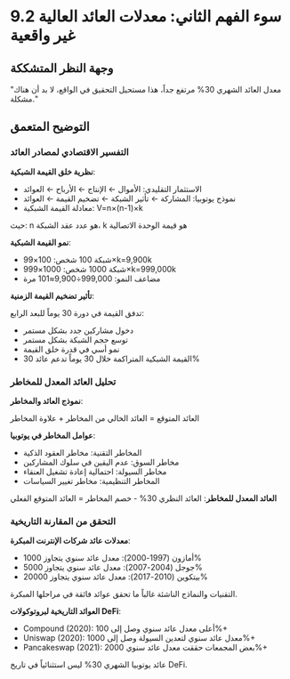 # 9.2 سوء الفهم الثاني: معدلات العائد العالية غير واقعية

## وجهة النظر المتشككة

"معدل العائد الشهري 30% مرتفع جداً، هذا مستحيل التحقيق في الواقع، لا بد أن هناك مشكلة."

## التوضيح المتعمق

### التفسير الاقتصادي لمصادر العائد

**نظرية خلق القيمة الشبكية**:

- الاستثمار التقليدي: الأموال ← الإنتاج ← الأرباح ← العوائد
- نموذج يوتوبيا: المشاركة ← تأثير الشبكة ← تضخيم القيمة ← العوائد
- معادلة القيمة الشبكية: V=n×(n-1)×k

حيث: n هو عدد عقد الشبكة، k هو قيمة الوحدة الاتصالية

**نمو القيمة الشبكية**:

- شبكة 100 شخص: 100×99×k=9,900k
- شبكة 1000 شخص: 1000×999×k=999,000k
- مضاعف النمو: 999,000÷9,900≈101 مرة

**تأثير تضخيم القيمة الزمنية**:

تدفق القيمة في دورة 30 يوماً للبعد الرابع:

- دخول مشاركين جدد بشكل مستمر
- توسع حجم الشبكة بشكل مستمر
- نمو أسي في قدرة خلق القيمة
- القيمة الشبكية المتراكمة خلال 30 يوماً تدعم عائد 30%

### تحليل العائد المعدل للمخاطر

**نموذج العائد والمخاطر**:

العائد المتوقع = العائد الخالي من المخاطر + علاوة المخاطر

**عوامل المخاطر في يوتوبيا**:

- المخاطر التقنية: مخاطر العقود الذكية
- مخاطر السوق: عدم اليقين في سلوك المشاركين
- مخاطر السيولة: احتمالية إعادة تشغيل العنقاء
- المخاطر التنظيمية: مخاطر تغيير السياسات

**العائد المعدل للمخاطر**: العائد النظري 30% - خصم المخاطر = العائد المتوقع الفعلي

### التحقق من المقارنة التاريخية

**معدلات عائد شركات الإنترنت المبكرة**:

- أمازون (1997-2000): معدل عائد سنوي يتجاوز 1000%
- جوجل (2004-2007): معدل عائد سنوي يتجاوز 5000%
- بيتكوين (2010-2017): معدل عائد سنوي يتجاوز 20000%

التقنيات والنماذج الناشئة غالباً ما تحقق عوائد فائقة في مراحلها المبكرة.

**العوائد التاريخية لبروتوكولات DeFi**:

- Compound (2020): أعلى معدل عائد سنوي وصل إلى 100%+
- Uniswap (2020): معدل عائد سنوي لتعدين السيولة وصل إلى 1000%+
- Pancakeswap (2021): بعض المجمعات حققت معدل عائد سنوي 2000%+

عائد يوتوبيا الشهري 30% ليس استثنائياً في تاريخ DeFi.